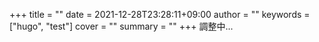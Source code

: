 +++
title = ""
date = 2021-12-28T23:28:11+09:00
author = ""
keywords = ["hugo", "test"]
cover = ""
summary = ""
+++
調整中...
